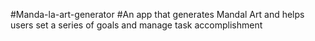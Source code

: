 #Manda-la-art-generator
#An app that generates Mandal Art and helps users set a series of goals and manage task accomplishment
